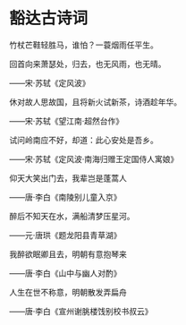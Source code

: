 # 豁达古诗词

竹杖芒鞋轻胜马，谁怕？一蓑烟雨任平生。

回首向来萧瑟处，归去，也无风雨，也无晴。

——宋·苏轼《定风波》



休对故人思故国，且将新火试新茶，诗酒趁年华。

——宋·苏轼《望江南·超然台作》



试问岭南应不好，却道：此心安处是吾乡。

——宋·苏轼《定风波·南海归赠王定国侍人寓娘》



仰天大笑出门去，我辈岂是蓬蒿人

——唐·李白《南陵别儿童入京》



醉后不知天在水，满船清梦压星河。

——元·唐珙《题龙阳县青草湖》



我醉欲眠卿且去，明朝有意抱琴来

——唐·李白《山中与幽人对酌》



人生在世不称意，明朝散发弄扁舟

——唐·李白《宣州谢朓楼饯别校书叔云》
